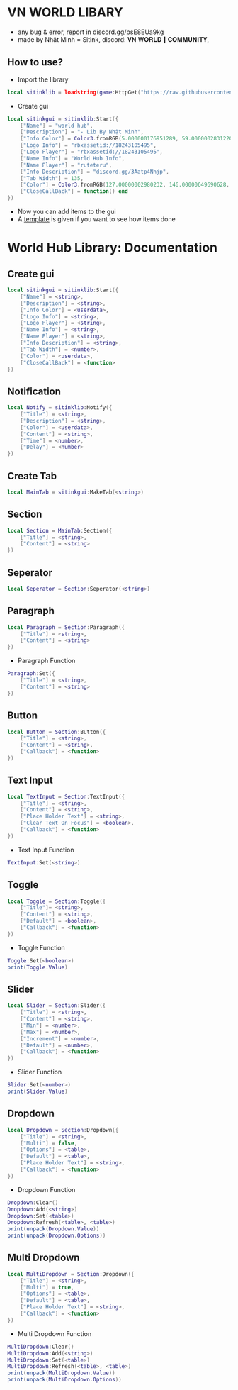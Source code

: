 # VN WORLD LIBARY
- any bug & error, report in discord.gg/psE8EUa9kg
- made by Nhật Minh = Sitink, discord: 𝐕𝐍 𝐖𝐎𝐑𝐋𝐃┃𝐂𝐎𝐌𝐌𝐔𝐍𝐈𝐓𝐘,
## How to use?
- Import the library
```lua
local sitinklib = loadstring(game:HttpGet("https://raw.githubusercontent.com/NhatMinhVNQ/NhatMinhVNQ/main/Sourcode.lua "))()
```
- Create gui
```lua
local sitinkgui = sitinklib:Start({
    ["Name"] = "world hub",
    ["Description"] = "- Lib By Nhật Minh",
    ["Info Color"] = Color3.fromRGB(5.000000176951289, 59.00000028312206, 113.00000086426735),
    ["Logo Info"] = "rbxassetid://18243105495",
    ["Logo Player"] = "rbxassetid://18243105495",
    ["Name Info"] = "World Hub Info",
    ["Name Player"] = "ruteteru",
    ["Info Description"] = "discord.gg/3Aatp4Nhjp",
    ["Tab Width"] = 135,
    ["Color"] = Color3.fromRGB(127.00000002980232, 146.00000649690628, 242.00000077486038),
    ["CloseCallBack"] = function() end
})
```
- Now you can add items to the gui
- A [template](Example.lua) is given if you want to see how items done
# World Hub Library: Documentation
## Create gui
```lua
local sitinkgui = sitinklib:Start({
    ["Name"] = <string>,
    ["Description"] = <string>,
    ["Info Color"] = <userdata>,
    ["Logo Info"] = <string>,
    ["Logo Player"] = <string>,
    ["Name Info"] = <string>,
    ["Name Player"] = <string>,
    ["Info Description"] = <string>,
    ["Tab Width"] = <number>,
    ["Color"] = <userdata>,
    ["CloseCallBack"] = <function>
})
```
## Notification
```lua
local Notify = sitinklib:Notify({
	["Title"] = <string>,
	["Description"] = <string>,
	["Color"] = <userdata>,
	["Content"] = <string>,
	["Time"] = <number>,
	["Delay"] = <number>
})
```
## Create Tab
```lua
local MainTab = sitinkgui:MakeTab(<string>)
```
## Section
```lua
local Section = MainTab:Section({
    ["Title"] = <string>,
    ["Content"] = <string>
})
```
## Seperator
```lua
local Seperator = Section:Seperator(<string>)
```
## Paragraph
```lua
local Paragraph = Section:Paragraph({
    ["Title"] = <string>,
    ["Content"] = <string>
})
```
- Paragraph Function
```lua
Paragraph:Set({
    ["Title"] = <string>,
    ["Content"] = <string>
})
```
## Button
```lua
local Button = Section:Button({
    ["Title"] = <string>,
    ["Content"] = <string>,
    ["Callback"] = <function>
})
```
## Text Input
```lua
local TextInput = Section:TextInput({
    ["Title"] = <string>,
    ["Content"] = <string>,
    ["Place Holder Text"] = <string>,
    ["Clear Text On Focus"] = <boolean>,
    ["Callback"] = <function>
})
```
- Text Input Function
```lua
TextInput:Set(<string>)
```
## Toggle
```lua
local Toggle = Section:Toggle({
	["Title"]= <string>,
	["Content"] = <string>,
	["Default"] = <boolean>,
	["Callback"] = <function>
})
```
- Toggle Function
```lua
Toggle:Set(<boolean>)
print(Toggle.Value)
```
## Slider
```lua
local Slider = Section:Slider({
    ["Title"] = <string>,
    ["Content"] = <string>,
    ["Min"] = <number>,
    ["Max"] = <number>,
    ["Increment"] = <number>,
    ["Default"] = <number>,
    ["Callback"] = <function>
})
```
- Slider Function
```lua
Slider:Set(<number>)
print(Slider.Value)
```
## Dropdown
```lua
local Dropdown = Section:Dropdown({
    ["Title"] = <string>,
    ["Multi"] = false,
    ["Options"] = <table>,
    ["Default"] = <table>,
    ["Place Holder Text"] = <string>,
    ["Callback"] = <function>
})
```
- Dropdown Function
```lua
Dropdown:Clear()
Dropdown:Add(<string>)
Dropdown:Set(<table>)
Dropdown:Refresh(<table>, <table>)
print(unpack(Dropdown.Value))
print(unpack(Dropdown.Options))
```
## Multi Dropdown
```lua
local MultiDropdown = Section:Dropdown({
    ["Title"] = <string>,
    ["Multi"] = true,
    ["Options"] = <table>,
    ["Default"] = <table>,
    ["Place Holder Text"] = <string>,
    ["Callback"] = <function>
})
```
- Multi Dropdown Function
```lua
MultiDropdown:Clear()
MultiDropdown:Add(<string>)
MultiDropdown:Set(<table>)
MultiDropdown:Refresh(<table>, <table>)
print(unpack(MultiDropdown.Value))
print(unpack(MultiDropdown.Options))
```
